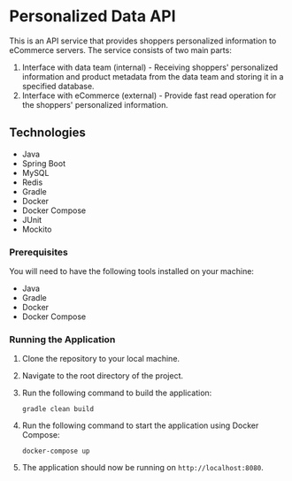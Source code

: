 # Personalized Data API

This is an API service that provides shoppers personalized information to eCommerce servers. The service consists of two main parts:

1. Interface with data team (internal) - Receiving shoppers' personalized information and product metadata from the data team and storing it in a specified database.
2. Interface with eCommerce (external) - Provide fast read operation for the shoppers' personalized information.

## Technologies

- Java
- Spring Boot
- MySQL
- Redis
- Gradle
- Docker
- Docker Compose
- JUnit
- Mockito

### Prerequisites

You will need to have the following tools installed on your machine:

- Java
- Gradle
- Docker
- Docker Compose

### Running the Application

1. Clone the repository to your local machine.

2. Navigate to the root directory of the project.

3. Run the following command to build the application:

   ```
   gradle clean build
   ```

4. Run the following command to start the application using Docker Compose:

   ```
   docker-compose up
   ```

5. The application should now be running on `http://localhost:8080`.
